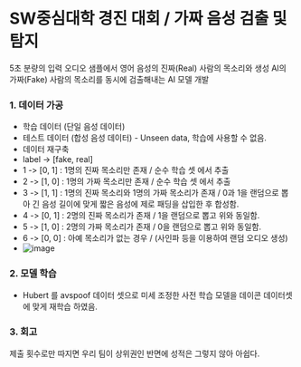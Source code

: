 # SW중심대학 경진 대회 / 가짜 음성 검출 및 탐지
5초 분량의 입력 오디오 샘플에서 영어 음성의 진짜(Real) 사람의 목소리와 생성 AI의 가짜(Fake) 사람의 목소리를 동시에 검출해내는 AI 모델 개발

### 1. 데이터 가공
- 학습 데이터 (단일 음성 데이터)
- 테스트 데이터 (합성 음성 데이터) - Unseen data, 학습에 사용할 수 없음.
- 데이터 재구축
- label -> [fake, real]
- 1 -> [0, 1] : 1명의 진짜 목소리만 존재 / 순수 학습 셋 에서 추출
- 2 -> [1, 0] : 1명의 가짜 목소리만 존재 / 순수 학습 셋 에서 추출
- 3 -> [1, 1] : 1명의 진짜 목소리와 1명의 가짜 목소리가 존재 / 0과 1을 랜덤으로 뽑아 긴 음성 길이에 맞게 짧은 음성에 제로 패딩을 삽입한 후 합성함.
- 4 -> [0, 1] :  2명의 진짜 목소리가 존재  / 1을 랜덤으로 뽑고 위와 동일함.
- 5 -> [1, 0] : 2명의 가짜 목소리가 존재 / 0을 랜덤으로 뽑고 위와 동일함.
- 6 -> [0, 0] : 아예 목소리가 없는 경우 / (사인파 등을 이용하여 랜덤 오디오 생성)
- ![image](https://github.com/user-attachments/assets/ca82be1b-80d5-4b04-9cf3-7806b6cd5cb6)

### 2. 모델 학습
- Hubert 를 avspoof 데이터 셋으로 미세 조정한 사전 학습 모델을 데이콘 데이터셋에 맞게 재학습 하였음.

### 3. 회고
제출 횟수로만 따지면 우리 팀이 상위권인 반면에 성적은 그렇지 않아 아쉽다.

